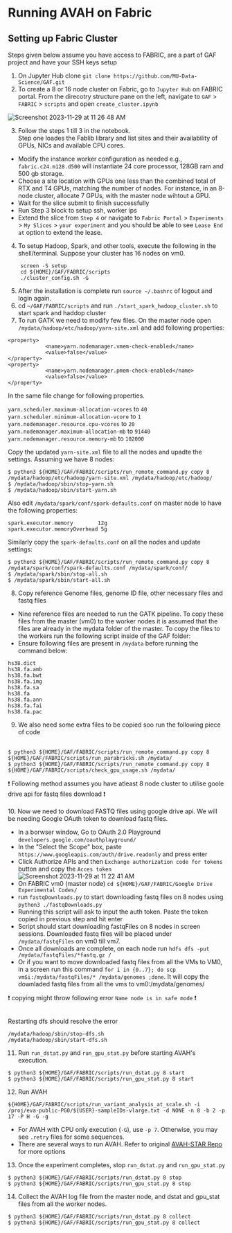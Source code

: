 # Running AVAH on Fabric

## Setting up Fabric Cluster

Steps given below assume you have access to FABRIC, are a part of GAF project and have your SSH keys setup

1. On Jupyter Hub clone `git clone https://github.com/MU-Data-Science/GAF.git`
2. To create a 8 or 16 node cluster on Fabric, go to `Jupyter Hub` on FABRIC portal. From the direcotry structure pane on the left, navigate to `GAF` > `FABRIC` > `scripts`  and open `create_cluster.ipynb`

  ![Screenshot 2023-11-29 at 11 26 48 AM](https://github.com/MU-Data-Science/GAF/assets/22073166/e0957486-8381-4197-ba52-42e145a51b23)

3. Follow the steps 1 till 3 in the notebook.</br> 
Step one loades the Fablib library and list sites and their availability of GPUs, NICs and available CPU cores.  
  - Modify the instance worker configuration as needed e.g., `fabric.c24.m128.d500` will instantiate 24 core processor, 128GB ram and 500 gb storage. 
  - Choose a site location with GPUs one less than the combined total of RTX and T4 GPUs, matching the number of nodes. For instance, in an 8-node cluster, allocate 7 GPUs, with the master node wihtout a GPU.
  - Wait for the slice submit to finish successfully
  - Run Step 3 block to setup ssh, worker ips 
  - Extend the slice from `Step 4` or navigate to `Fabric Portal` > `Experiments` > `My Slices` > `your experiment` and you should be able to see `Lease End at` option to extend the lease. 

4. To setup Hadoop, Spark, and other tools, execute the following in the shell/terminal. Suppose your cluster has 16 nodes on vm0.
  ```
      screen -S setup
      cd ${HOME}/GAF/FABRIC/scripts
      ./cluster_config.sh -G
  ```
5. After the installation is complete run `source ~/.bashrc` of logout and login again.
6. cd `~/GAF/FABRIC/scripts` and run `./start_spark_hadoop_cluster.sh` to start spark and haddop cluster
7. To run GATK we need to modify few files. On the master node open `/mydata/hadoop/etc/hadoop/yarn-site.xml` and add following properties:
 ```
 <property>
             <name>yarn.nodemanager.vmem-check-enabled</name>
             <value>false</value>
</property>
<property>
             <name>yarn.nodemanager.pmem-check-enabled</name>
             <value>false</value>
</property>

```
In the same file change <values> for following properties. 
 
 `yarn.scheduler.maximum-allocation-vcores` to `40` <br>
 `yarn.scheduler.minimum-allocation-vcore` to `1` <br>
 `yarn.nodemanager.resource.cpu-vcores` to `20` <br>
 `yarn.nodemanager.maximum-allocation-mb` to `91440` <br>
 `yarn.nodemanager.resource.memory-mb` to `102000` <br> 
 
 Copy the updated `yarn-site.xml` file to all the nodes and upadte the settings. Assuming we have 8 nodes:
 
 ```
 $ python3 ${HOME}/GAF/FABRIC/scripts/run_remote_command.py copy 8 /mydata/hadoop/etc/hadoop/yarn-site.xml /mydata/hadoop/etc/hadoop/
 $ /mydata/hadoop/sbin/stop-yarn.sh
 $ /mydata/hadoop/sbin/start-yarn.sh
 ```

 Also edit `/mydata/spark/conf/spark-defaults.conf` on master node to have the following properties:
 
 ```
 spark.executor.memory        12g
 spark.executor.memoryOverhead 5g
 ```

 Similarly copy the `spark-defaults.conf` on all the nodes and update settings:
 
 ``` 
 $ python3 ${HOME}/GAF/FABRIC/scripts/run_remote_command.py copy 8 /mydata/spark/conf/spark-defaults.conf /mydata/spark/conf/
 $ /mydata/spark/sbin/stop-all.sh
 $ /mydata/spark/sbin/start-all.sh
 ```

8. Copy reference Genome files, genome ID file, other necessary files and fastq files </br>
  - Nine reference files are needed to run the GATK pipeline. To copy these files from the master (vm0) to the worker nodes it is assumed that the files are already in the mydata folder of the master. To copy the files to the workers run the following script inside of the GAF folder:  
  - Ensure following files are present in `/mydata` before running the command below:
 
 ```
 hs38.dict
 hs38.fa.amb
 hs38.fa.bwt
 hs38.fa.img
 hs38.fa.sa
 hs38.fa
 hs38.fa.ann
 hs38.fa.fai
 hs38.fa.pac
 ```

9. We also need some extra files to be copied soo run the following piece of code <br> <br>
 
 ```
 $ python3 ${HOME}/GAF/FABRIC/scripts/run_remote_command.py copy 8 ${HOME}/GAF/FABRIC/scripts/run_parabricks.sh /mydata/
 $ python3 ${HOME}/GAF/FABRIC/scripts/run_remote_command.py copy 8 ${HOME}/GAF/FABRIC/scripts/check_gpu_usage.sh /mydata/
 ```

:exclamation: Following method assumes you have atleast 8 node cluster to utilise goole drive api for fastq files download :exclamation: <br> <br>
10. Now we need to download FASTQ files using google drive api. We will be needing Google OAuth token to download fastq files. 
  - In a borwser window, Go to OAuth 2.0 Playground  `developers.google.com/oauthplayground/`
  - In the "Select the Scope" box, paste  `https://www.googleapis.com/auth/drive.readonly` and press enter 
  - Click Authorize APIs and then `Exchange authorization code for tokens` button and copy the `Acces token`
    ![Screenshot 2023-11-29 at 11 22 41 AM](https://github.com/MU-Data-Science/GAF/assets/22073166/1f41c846-08f2-432b-b7cf-2c9169561f02)
  - On FABRIC vm0 (master node) `cd ${HOME}/GAF/FABRIC/Google Drive Experimental Codes/`
  - run `fastqDownloads.py` to start downloading fastq files on 8 nodes using `python3 ./fastqDownloads.py` 
  - Running this script will ask to input the auth token. Paste the token copied in previous step and hit enter
  - Script should start downloading fastqFiles on 8 nodes in screen sessions. Downloaded fastq files will be placed under `/mydata/fastqFiles` on vm0 till vm7. 
  - Once all downloads are complete, on each node run `hdfs dfs -put /mydata/fastqFiles/*fastq.gz /`
  - Or if you want to move downloaded fastq files from all the VMs to VM0, in a screen run this command `for i in {0..7}; do scp vm$i:/mydata/fastqFiles/* /mydata/genomes ;done`. It will copy the downladed fastq files from all the vms to vm0:/mydata/genomes/


 :exclamation: copying might throw following error `Name node is in safe mode` :exclamation: <br> <br> 

 Restarting dfs should resolve the error 
 ```
 /mydata/hadoop/sbin/stop-dfs.sh
 /mydata/hadoop/sbin/start-dfs.sh
 ```
11. Run `run_dstat.py` and `run_gpu_stat.py` before starting AVAH's execution.
```
$ python3 ${HOME}/GAF/FABRIC/scripts/run_dstat.py 8 start
$ python3 ${HOME}/GAF/FABRIC/scripts/run_gpu_stat.py 8 start
```

12. Run AVAH 

 ```
 ${HOME}/GAF/FABRIC/scripts/run_variant_analysis_at_scale.sh -i /proj/eva-public-PG0/${USER}-sampleIDs-vlarge.txt -d NONE -n 8 -b 2 -p 17 -P H -G -g
 ```
  - For AVAH with CPU only execution (`-G`), use `-p 7`. Otherwise, you may see `.retry` files for some sequences. 
  - There are several ways to run AVAH. Refer to original [AVAH-STAR Repo](https://github.com/MU-Data-Science/GAF/tree/main/AVAH-STAR) for more options 

13. Once the experiment completes,  stop `run_dstat.py` and `run_gpu_stat.py` 
```
$ python3 ${HOME}/GAF/FABRIC/scripts/run_dstat.py 8 stop
$ python3 ${HOME}/GAF/FABRIC/scripts/run_gpu_stat.py 8 stop
```

14. Collect the AVAH log file from the master node, and dstat and gpu_stat files from all the worker nodes.
```
$ python3 ${HOME}/GAF/FABRIC/scripts/run_dstat.py 8 collect
$ python3 ${HOME}/GAF/FABRIC/scripts/run_gpu_stat.py 8 collect
```


























